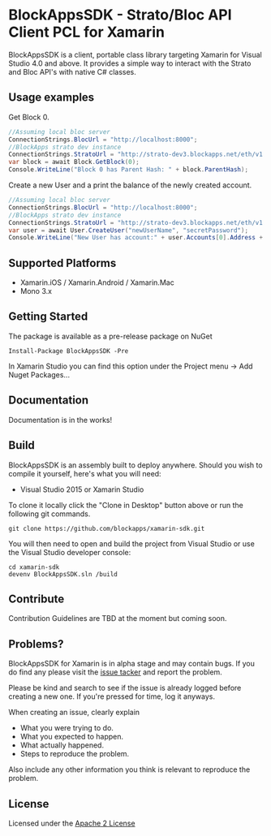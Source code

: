 # BlockAppsSDK - Strato/Bloc API Client PCL for Xamarin


BlockAppsSDK is a client, portable class library targeting Xamarin for Visual Studio 4.0 and above. It provides a simple
way to interact with the Strato and Bloc API's with native C# classes.

## Usage examples

Get Block 0.
```c#
//Assuming local bloc server
ConnectionStrings.BlocUrl = "http://localhost:8000";
//BlockApps strato dev instance
ConnectionStrings.StratoUrl = "http://strato-dev3.blockapps.net/eth/v1.1/";
var block = await Block.GetBlock(0);
Console.WriteLine("Block 0 has Parent Hash: " + block.ParentHash);
```


Create a new User and a print the balance of the newly created account.

```c#
//Assuming local bloc server
ConnectionStrings.BlocUrl = "http://localhost:8000";
//BlockApps strato dev instance
ConnectionStrings.StratoUrl = "http://strato-dev3.blockapps.net/eth/v1.1/";
var user = await User.CreateUser("newUserName", "secretPassword");
Console.WriteLine("New User has account:" + user.Accounts[0].Address + " with balance: " + user.Accounts[0].Balance);
```

## Supported Platforms

* Xamarin.iOS / Xamarin.Android / Xamarin.Mac
* Mono 3.x

## Getting Started

The package is available as a pre-release package on NuGet

```
Install-Package BlockAppsSDK -Pre
```


In Xamarin Studio you can find this option under the Project menu -> Add
Nuget Packages...

## Documentation

Documentation is in the works!

## Build

BlockAppsSDK is an assembly built to deploy anywhere. Should you
wish to compile it yourself, here's what you will need:

* Visual Studio 2015 or Xamarin Studio

To clone it locally click the "Clone in Desktop" button above or run the
following git commands.

```
git clone https://github.com/blockapps/xamarin-sdk.git

```

You will then need to open and build the project from Visual Studio
or use the Visual Studio developer console:

```
cd xamarin-sdk
devenv BlockAppsSDK.sln /build
```

## Contribute

Contribution Guidelines are TBD at the moment but coming soon.

## Problems?

BlockAppsSDK for Xamarin is in alpha stage and may contain bugs. If you do find
any please visit the
[issue tacker](https://github.com/blockapps/xamarin-sdk/issues) and
report the problem.

Please be kind and search to see if the issue is already logged before creating
a new one. If you're pressed for time, log it anyways.

When creating an issue, clearly explain

* What you were trying to do.
* What you expected to happen.
* What actually happened.
* Steps to reproduce the problem.

Also include any other information you think is relevant to reproduce the
problem.

## License



Licensed under the [Apache 2
License](http://www.apache.org/licenses/LICENSE-2.0)

